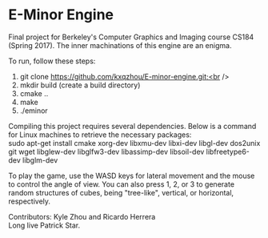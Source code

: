 # E-Minor Engine
Final project for Berkeley's Computer Graphics and Imaging course CS184 (Spring 2017). The inner machinations of this engine are an enigma. 

To run, follow these steps:<br />
  1) git clone https://github.com/kxqzhou/E-minor-engine.git;<br />
  2) mkdir build (create a build directory) <br />
  3) cmake .. <br />
  4) make <br />
  5) ./eminor <br />

Compiling this project requires several dependencies. Below is a command for Linux machines to retrieve the necessary packages:<br />
sudo apt-get install cmake xorg-dev libxmu-dev libxi-dev libgl-dev dos2unix git wget libglew-dev libglfw3-dev libassimp-dev libsoil-dev libfreetype6-dev libglm-dev<br />

To play the game, use the WASD keys for lateral movement and the mouse to control the angle of view. You can also press 1, 2, or 3 to generate random structures of cubes, being "tree-like", vertical, or horizontal, respectively.<br />

Contributors: Kyle Zhou and Ricardo Herrera<br />
Long live Patrick Star.
